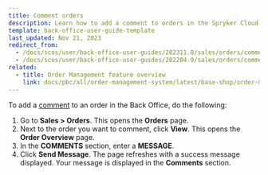 ```yaml
---
title: Comment orders
description: Learn how to add a comment to orders in the Spryker Cloud Commerce OS Back Office
template: back-office-user-guide-template
last_updated: Nov 21, 2023
redirect_from:
  - /docs/scos/user/back-office-user-guides/202311.0/sales/orders/commenting-orders.html
  - /docs/scos/user/back-office-user-guides/202204.0/sales/orders/commenting-orders.html
related:
  - title: Order Management feature overview
    link: docs/pbc/all/order-management-system/latest/base-shop/order-management-feature-overview/order-management-feature-overview.html
---
```


To add a [comment](/docs/pbc/all/cart-and-checkout/{{page.version}}/base-shop/feature-overviews/comments-feature-overview.html) to an order in the Back Office, do the following:

1. Go to **Sales&nbsp;<span aria-label="and then">></span> Orders**.
    This opens the **Orders** page.
2. Next to the order you want to comment, click **View**.
    This opens the **Order Overview** page.
3. In the **COMMENTS** section, enter a **MESSAGE**.
4. Click **Send Message**.
The page refreshes with a success message displayed. Your message is displayed in the **Comments** section.
